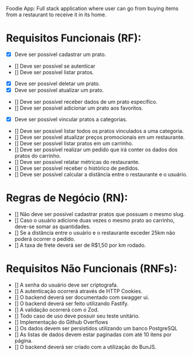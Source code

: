Foodie App:
Full stack application where user can go from buying items from a restaurant to receive it in its home.

# Requisitos Funcionais (RF):
- [x] Deve ser possível cadastrar um prato.
- [] Deve ser possível se autenticar
- [] Deve ser possível listar pratos.
- [x] Deve ser possível deletar um prato.
- [x] Deve ser possível atualizar um prato.
- [] Deve ser possível receber dados de um prato específico.
- [] Deve ser possível adicionar um prato aos favoritos.
- [X] Deve ser possível vincular pratos a categorias.
- [] Deve ser possível listar todos os pratos vinculados a uma categoria.
- [] Deve ser possível atualizar preços promocionais em um restaurante.
- [] Deve ser possível listar pratos em um carrinho.
- [] Deve ser possível realizar um pedido que irá conter os dados dos pratos do carrinho.
- [] Deve ser possível relatar métricas do restaurante.
- [] Deve ser possível receber o histórico de pedidos.
- [] Deve ser possível calcular a distância entre o restaurante e o usuário.

# Regras de Negócio (RN):
- [] Não deve ser possível cadastrar pratos que possuam o mesmo slug.
- [] Caso o usuário adicione duas vezes o mesmo prato ao carrinho, deve-se somar as quantidades.
- [] Se a distância entre o usuário e o restaurante exceder 25km não poderá ocorrer o pedido.
- [] A taxa de frete deverá ser de R$1,50 por km rodado.

# Requisitos Não Funcionais (RNFs):
- [] A senha do usuário deve ser criptografa.
- [] A autenticação ocorrerá através de HTTP Cookies.
- [] O backend deverá ser documentado com swagger ui.
- [] O backend deverá ser feito utilizando Fastify.
- [] A validação ocorrerá com o Zod.
- [] Todo caso de uso deve possuir seu teste unitário.
- [] Implementação do Github Overflows
- [] Os dados devem ser persistidos utilizando um banco PostgreSQL
- [] As listas de dados devem estar paginadas com até 10 itens por página.
- [] O backend deverá ser criado com a utilização do BunJS.
